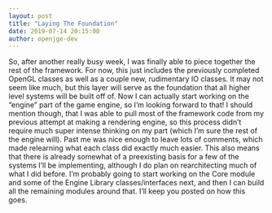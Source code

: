 ```yaml
---
layout: post
title: "Laying The Foundation"
date: 2019-07-14 20:15:00
author: openjge-dev
---
```

So, after another really busy week, I was finally able to piece together the rest of the framework. For now, this just includes the previously completed OpenGL classes as well as a couple new, rudimentary IO classes. It may not seem like much, but this layer will serve as the foundation that all higher level systems will be built off of. Now I can actually start working on the “engine” part of the game engine, so I’m looking forward to that!
I should mention though, that I was able to pull most of the framework code from my previous attempt at making a rendering engine, so this process didn’t require much super intense thinking on my part (which I’m sure the rest of the engine will). Past me was nice enough to leave lots of comments, which made relearning what each class did exactly much easier. This also means that there is already somewhat of a preexisting basis for a few of the systems I’ll be implementing, although I do plan on rearchitecting much of what I did before.
I’m probably going to start working on the Core module and some of the Engine Library classes/interfaces next, and then I can build all the remaining modules around that. I’ll keep you posted on how this goes.
